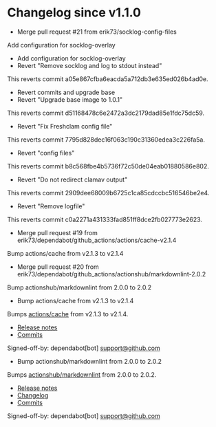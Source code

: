 # Changelog since v1.1.0
- Merge pull request #21 from erik73/socklog-config-files

Add configuration for socklog-overlay 
- Add configuration for socklog-overlay 
- Revert "Remove socklog and log to stdout instead"

This reverts commit a05e867cfba6eacda5a712db3e635ed026b4ad0e. 
- Revert commits and upgrade base 
- Revert "Upgrade base image to 1.0.1"

This reverts commit d51168478c6e2472a3dc2179dad85e1fdc75dc59. 
- Revert "Fix Freshclam config file"

This reverts commit 7795d828dec16f063c190c31360edea3c226fa5a. 
- Revert "config files"

This reverts commit b8c568fbe4b5736f72c50de04eab01880586e802. 
- Revert "Do not redirect clamav output"

This reverts commit 2909dee68009b6725c1ca85cdccbc516546be2e4. 
- Revert "Remove logfile"

This reverts commit c0a2271a431333fad851ff8dce2fb027773e2623. 
- Merge pull request #19 from erik73/dependabot/github_actions/actions/cache-v2.1.4

Bump actions/cache from v2.1.3 to v2.1.4 
- Merge pull request #20 from erik73/dependabot/github_actions/actionshub/markdownlint-2.0.2

Bump actionshub/markdownlint from 2.0.0 to 2.0.2 
- Bump actions/cache from v2.1.3 to v2.1.4

Bumps [actions/cache](https://github.com/actions/cache) from v2.1.3 to v2.1.4.
- [Release notes](https://github.com/actions/cache/releases)
- [Commits](https://github.com/actions/cache/compare/v2.1.3...26968a09c0ea4f3e233fdddbafd1166051a095f6)

Signed-off-by: dependabot[bot] <support@github.com> 
- Bump actionshub/markdownlint from 2.0.0 to 2.0.2

Bumps [actionshub/markdownlint](https://github.com/actionshub/markdownlint) from 2.0.0 to 2.0.2.
- [Release notes](https://github.com/actionshub/markdownlint/releases)
- [Changelog](https://github.com/actionshub/markdownlint/blob/master/CHANGELOG.md)
- [Commits](https://github.com/actionshub/markdownlint/compare/2.0.0...4668c0321d5e398f4776e88e0f87d203dec0fd99)

Signed-off-by: dependabot[bot] <support@github.com> 
